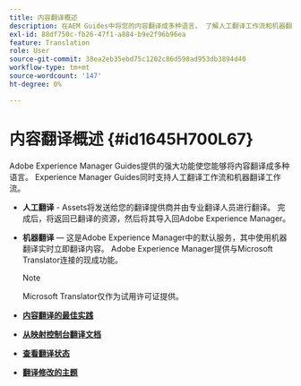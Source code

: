 ```yaml
---
title: 内容翻译概述
description: 在AEM Guides中将您的内容翻译成多种语言。 了解人工翻译工作流和机器翻译工作流。
exl-id: 88df750c-fb26-47f1-a884-b9e2f96b96ea
feature: Translation
role: User
source-git-commit: 38ea2eb35ebd75c1202c86d598ad953db3894d40
workflow-type: tm+mt
source-wordcount: '147'
ht-degree: 0%

---
```


# 内容翻译概述 {#id1645H700L67}

Adobe Experience Manager Guides提供的强大功能使您能够将内容翻译成多种语言。 Experience Manager Guides同时支持人工翻译工作流和机器翻译工作流。

- **人工翻译** - Assets将发送给您的翻译提供商并由专业翻译人员进行翻译。 完成后，将返回已翻译的资源，然后将其导入回Adobe Experience Manager。

- **机器翻译** — 这是Adobe Experience Manager中的默认服务，其中使用机器翻译实时立即翻译内容。 Adobe Experience Manager提供与Microsoft Translator连接的现成功能。

  >[!NOTE]
  >
  > Microsoft Translator仅作为试用许可证提供。


- **[内容翻译的最佳实践](translation-first-time.md)**

- **[从映射控制台翻译文档](translate-documents-web-editor.md)**

- **[查看翻译状态](translation-view-trans-state-6234.md)**

- **[翻译修改的主题](translation-modified-topics-6234.md)**
